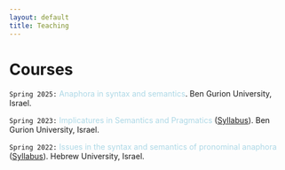 ```yaml
---
layout: default
title: Teaching
---
```






# Courses

`Spring 2025:` <font color="lightblue"> Anaphora in syntax and semantics</font>. Ben Gurion University, Israel. 

`Spring 2023:` <font color="lightblue"> Implicatures in Semantics and Pragmatics</font> ([Syllabus](https://www.dropbox.com/scl/fi/rztvakbpod60q8uh7nku1/BGU_Implicatures-course_Syllabus.pdf?rlkey=1jr0aouknk5yeiqgmjhaoxzh8&dl=0)). Ben Gurion University, Israel.

`Spring 2022:` <font color="lightblue"> Issues in the syntax and semantics of pronominal anaphora</font> ([Syllabus](https://www.dropbox.com/scl/fi/s23hvpa7hfawg6d0ao7wv/HUJI_anaphora-course_2022_syllabus.pdf?rlkey=bvs76exsb4m5r8m16muf26iaf&dl=0)). Hebrew University, Israel.


